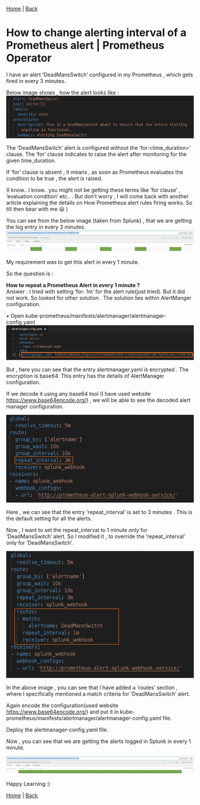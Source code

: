 [Home](https://debbiswal.github.io/Tech-BITE) \| [Back](https://debbiswal.github.io/Tech-BITE/#prometheus-operator)

# How to change alerting interval of a Prometheus alert | Prometheus Operator

I have an alert ‘DeadMansSwitch’ configured in my Prometheus , which gets fired in every 3 minutes.  

Below image shows , how the alert looks like :  
![image1](images/img1.png)  

The ‘DeadMansSwitch’ alert is configured without the ‘for:<time_duration>’ clause. The ‘for’ clause indicates to raise the alert after monitoring for the given time_duration.  

If ‘for’ clause is absent , it means , as soon as Prometheus evaluates the condition to be true , the alert is raised.  

(I know.. I know.. you might not be getting these terms like ‘for clause’ , ‘evaluation condition’ etc.. . But don’t worry , I will come back with another article explaining the details on How Prometheus alert rules firing works. So till then bear with me :smiley: )  

You can see from the below image (taken from Splunk) , that we are getting the log entry in every 3 minutes.  
![splunk](images/img2.png)  

My requirement was to get this alert in every 1 minute.  

So the question is :  

**How to repeat a Prometheus Alert in every 1 minute ?**  
Answer :
I tried with setting ‘for: 1m’ for the alert rule(just tried). But it did not work.
So looked for other solution . The solution lies within AlertManger configuration.

•	Open kube-prometheus/manifests/alertmanager/alertmanager-config.yaml
![image3](images/img3.png)  

But , here you can see that  the entry alertmanager.yaml is encrypted .  The encryption is base64. This entry has the details of AlertManager configuration.

If we decode it using any base64 tool (I have used website https://www.base64encode.org/)  , we will be able to see the decoded alert manager configuration.

![image4](images/img4.png)  

Here , we can see that the entry ‘repeat_interval’ is set to 3 minutes . This is the default setting for all the alerts.

Now , I want to set the repeat_interval to 1 minute  only for ‘DeadMansSwitch’ alert.
So I modified it , to override the ‘repeat_interval’ only for ‘DeadMansSwitch’.

![image5](images/img5.png)   

In the above image , you can see that I have added a ‘routes’ section , where I specifically mentioned a match criteria for ‘DeadMansSwitch’ alert.

Again encode the configuration(used website https://www.base64encode.org/)  and put it in  kube-prometheus/manifests/alertmanager/alertmanager-config.yaml  file.

Deploy the alertmanager-config.yaml file.

Now , you can see that we are getting the alerts logged in Splunk in every 1 minute.

![splunk](images/img6.png)   

Happy Learning :)

[Home](https://debbiswal.github.io/Tech-BITE) \| [Back](https://debbiswal.github.io/Tech-BITE/#prometheus-operator)

